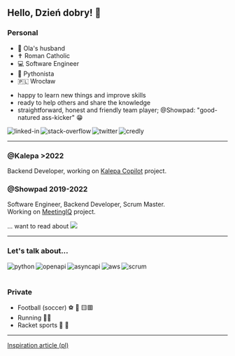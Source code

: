 ## Hello, Dzień dobry! 👋

### Personal

 - 💍 Ola's husband 
 - ✝️ Roman Catholic
 - 💻 Software Engineer
 - 🐍 Pythonista 
 - 🇵🇱 Wrocław

+ happy to learn new things and improve skills
+ ready to help others and share the knowledge
+ straightforward, honest and friendly team player; @Showpad: "good-natured ass-kicker" 😁

[<img align="left" alt="linked-in" src="https://img.shields.io/badge/linkedin-%230077B5.svg?&style=for-the-badge&logo=linkedin&logoColor=white" />](https://www.linkedin.com/in/tomaszzieba71/) [<img align="left" alt="stack-overflow" src="https://img.shields.io/badge/stack%20overflow-FE7A16?logo=stack-overflow&logoColor=white&style=for-the-badge" />](https://stackoverflow.com/users/3081328/hunter-71) [<img align="left" alt="twitter" src="https://img.shields.io/badge/twitter-%231DA1F2.svg?&style=for-the-badge&logo=twitter&logoColor=white" />](https://twitter.com/TomaszZieba71) [<img align="left" alt="credly" src="https://img.shields.io/badge/credly%20-%2320232a.svg?&style=for-the-badge&logo=credly&color=ff6b00" />](https://www.credly.com/users/tomasz-zieba.e3f19071/badges)<br>  

-----

### @Kalepa >2022

Backend Developer, working on [Kalepa Copilot](https://kalepa.com/about/company) project.

### @Showpad 2019-2022

Software Engineer, Backend Developer, Scrum Master.  
Working on [MeetingIQ](https://www.showpad.com/product/conversation-intelligence/) project.

... want to read about [<img src="https://img.shields.io/badge/Showpad-%230077B5.svg?&style=flat-square&logo=showpad&color=darkslateblue">](https://www.showpad.com/company/about-us/culture/wroclaw/)

-----

### Let's talk about...

[<img align="left" alt="python" src="https://img.shields.io/badge/python%20-%2320232a.svg?&style=for-the-badge&logo=python&logoColor=blue&color=white&labelColor=yellow"/>](https://www.python.org/dev/peps/pep-0020/) [<img align="left" alt="openapi" src="https://img.shields.io/badge/OpenAPI%20-%2320232a.svg?&style=for-the-badge&logo=swagger&logoColor=black&color=#85ea2e"/>](https://swagger.io/specification/)  [<img align="left" alt="asyncapi" src="https://img.shields.io/badge/ASYNCAPI%20-%2320232a.svg?&style=for-the-badge&logo=swagger&logoColor=white&color=darkcyan"/>](https://www.asyncapi.com/) [<img align="left" alt="aws" src="https://img.shields.io/badge/Amazon%20AWS-%23232F3E?logo=amazon-aws&logoColor=white&style=for-the-badge"/>](https://explore.skillbuilder.aws/learn) [<img align="left" alt="scrum" src="https://img.shields.io/badge/scrum.org%20-%2320232a.svg?&style=for-the-badge&color=darkslategray"/>](https://www.scrum.org/resources/scrum-guide)<br><br>

### Private

 + Football (soccer) ⚽️ 🥅 🟨🟥
 + Running 🏃‍♂️
 + Racket sports 🎾 🏸

-----

[Inspiration article (pl)](https://bulldogjob.pl/news/1685-github-jak-stworzyc-wyjatkowy-profil-w-5-minut)
